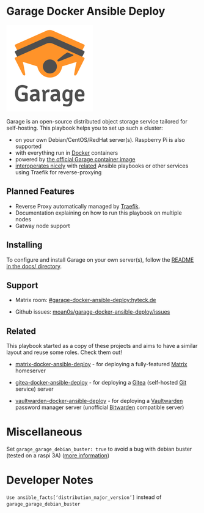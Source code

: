 # Garage Docker Ansible Deploy

![Garage Logo](docs/assets/garage-logo.svg)

Garage is an open-source distributed object storage service tailored for self-hosting. This playbook helps you to set up
such a cluster:

- on your own Debian/CentOS/RedHat server(s). Raspberry Pi is also supported
- with everything run in [Docker](https://www.docker.com/) containers
- powered by [the official Garage container image](https://hub.docker.com/r/dxflrs/garage)
- [interoperates nicely](docs/configuring-playbook-interoperability.md) with [related](#related) Ansible playbooks or other services using Traefik for reverse-proxying

## Planned Features

* Reverse Proxy automatically managed by [Traefik](https://traefik.io).
* Documentation explaining on how to run this playbook on multiple nodes
* Gatway node support

## Installing

To configure and install Garage on your own server(s), follow the [README in the docs/ directory](docs/README.md).

## Support

- Matrix room: [#garage-docker-ansible-deploy:hyteck.de](https://matrix.to/#/#garage-docker-ansible-deploy:hyteck.de)

- Github issues: [moan0s/garage-docker-ansible-deploy/issues](https://github.com/moan0s/garage-docker-ansible-deploy/issues)

## Related

This playbook started as a copy of these projects and aims to have a similar layout and reuse some roles. Check them out!

- [matrix-docker-ansible-deploy](https://github.com/spantaleev/matrix-docker-ansible-deploy) - for deploying a fully-featured [Matrix](https://matrix.org) homeserver

- [gitea-docker-ansible-deploy](https://github.com/spantaleev/gitea-docker-ansible-deploy) - for deploying a [Gitea](https://gitea.io) (self-hosted [Git](https://git-scm.com/) service) server

- [vaultwarden-docker-ansible-deploy](https://github.com/spantaleev/vaultwarden-docker-ansible-deploy) - for deploying a [Vaultwarden](https://github.com/dani-garcia/vaultwarden) password manager server (unofficial [Bitwarden](https://bitwarden.com/) compatible server)

# Miscellaneous

Set `garage_garage_debian_buster: true` to avoid a bug with debian buster (tested on a raspi 3A) ([more information](https://github.com/dani-garcia/vaultwarden/issues/2497))

# Developer Notes

`Use ansible_facts[‘distribution_major_version’]` instead of `garage_garage_debian_buster`